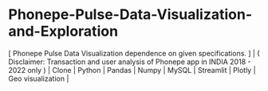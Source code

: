# Phonepe-Pulse-Data-Visualization-and-Exploration
[ Phonepe Pulse Data Visualization dependence on given specifications. ] | ( Disclaimer: Transaction and user analysis of Phonepe app in INDIA 2018 - 2022 only ) | Clone | Python | Pandas | Numpy | MySQL | Streamlit | Plotly | Geo visualization |
